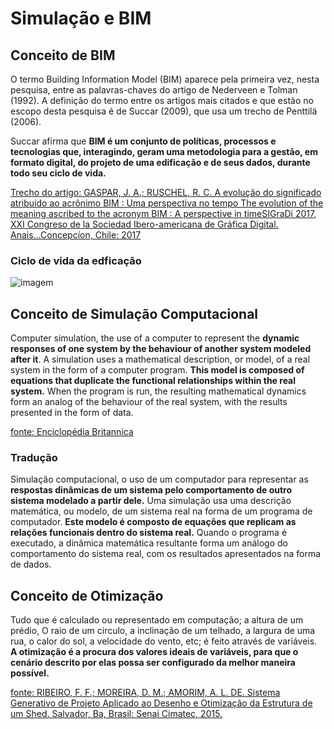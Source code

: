 # Simulação e BIM

## Conceito de BIM

O termo Building Information Model (BIM) aparece pela primeira vez, nesta pesquisa, entre as palavras-chaves do artigo de Nederveen e Tolman (1992). A definição do termo entre os artigos mais citados e que estão no escopo desta pesquisa é de Succar (2009), que usa um trecho de Penttilä (2006).

Succar afirma que **BIM é um conjunto de políticas, processos e tecnologias que, interagindo, geram uma metodologia para a gestão, em formato digital, do projeto de uma edificação e de seus dados, durante todo seu ciclo de vida.**

[Trecho do artigo: GASPAR, J. A.; RUSCHEL, R. C. A evolução do significado atribuído ao acrônimo BIM : Uma perspectiva no tempo The evolution of the meaning ascribed to the acronym BIM : A perspective in timeSIGraDi 2017, XXI Congreso de la Sociedad Ibero-americana de Gráfica Digital. Anais...Concepcíon, Chile: 2017](https://www.proceedings.blucher.com.br/article-details/a-evoluo-do-significado-atribudo-ao-acrnimo-bim-uma-perspectiva-no-tempo-27662)

### Ciclo de vida da edficação

![imagem](https://www.tase.be/sites/default/files/bim-cycle.jpg)

## Conceito de Simulação Computacional

Computer simulation, the use of a computer to represent the **dynamic responses of one system by the behaviour of another system modeled after it**. A simulation uses a mathematical description, or model, of a real system in the form of a computer program. **This model is composed of equations that duplicate the functional relationships within the real system.** When the program is run, the resulting mathematical dynamics form an analog of the behaviour of the real system, with the results presented in the form of data.

[fonte: Enciclopédia Britannica](https://www.britannica.com/technology/computer-simulation)

### Tradução

Simulação computacional, o uso de um computador para representar as **respostas dinâmicas de um sistema pelo comportamento de outro sistema modelado a partir dele.** Uma simulação usa uma descrição matemática, ou modelo, de um sistema real na forma de um programa de computador. **Este modelo é composto de equações que replicam as relações funcionais dentro do sistema real.** Quando o programa é executado, a dinâmica matemática resultante forma um análogo do comportamento do sistema real, com os resultados apresentados na forma de dados.

## Conceito de Otimização

Tudo que é calculado ou representado em computação; a altura de um prédio, O raio de um circulo, a inclinação de um telhado, a largura de uma rua, o calor do sol, a velocidade do vento, etc; é feito através de variáveis. **A otimização é a procura dos valores ideais de variáveis, para que o cenário descrito por elas possa ser configurado da melhor maneira possível.**

[fonte: RIBEIRO, F. F.; MOREIRA, D. M.; AMORIM, A. L. DE. Sistema Generativo de Projeto Aplicado ao Desenho e Otimização da Estrutura de um Shed. Salvador, Ba, Brasil: Senai Cimatec, 2015.](https://255ribeiro.github.io/Mestrado/)
